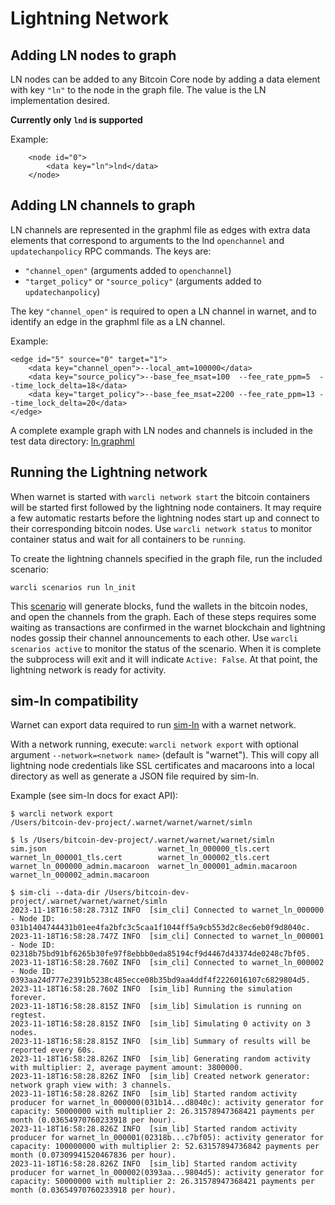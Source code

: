 # Lightning Network

## Adding LN nodes to graph

LN nodes can be added to any Bitcoin Core node by adding a data element with key
`"ln"` to the node in the graph file. The value is the LN implementation desired.

**Currently only `lnd` is supported**

Example:

```
    <node id="0">
        <data key="ln">lnd</data>
    </node>
```

## Adding LN channels to graph

LN channels are represented in the graphml file as edges with extra data elements
that correspond to arguments to the lnd `openchannel` and `updatechanpolicy` RPC
commands. The keys are:

- `"channel_open"` (arguments added to `openchannel`)
- `"target_policy"` or `"source_policy"` (arguments added to `updatechanpolicy`)

The key `"channel_open"` is required to open a LN channel in warnet, and to
identify an edge in the graphml file as a LN channel.

Example:

```
<edge id="5" source="0" target="1">
    <data key="channel_open">--local_amt=100000</data>
    <data key="source_policy">--base_fee_msat=100  --fee_rate_ppm=5  --time_lock_delta=18</data>
    <data key="target_policy">--base_fee_msat=2200 --fee_rate_ppm=13 --time_lock_delta=20</data>
</edge>
```

A complete example graph with LN nodes and channels is included in the test
data directory: [ln.graphml](../test/data/ln.graphml)

## Running the Lightning network

When warnet is started with `warcli network start` the bitcoin containers will
be started first followed by the lightning node containers. It may require a few
automatic restarts before the lightning nodes start up and connect to their
corresponding bitcoin nodes. Use `warcli network status` to monitor container status
and wait for all containers to be `running`.

To create the lightning channels specified in the graph file, run the included
scenario:

`warcli scenarios run ln_init`

This [scenario](../src/scenarios/ln_init.py) will generate blocks, fund the wallets
in the bitcoin nodes, and open the channels from the graph. Each of these steps
requires some waiting as transactions are confirmed in the warnet blockchain
and lightning nodes gossip their channel announcements to each other.
Use `warcli scenarios active` to monitor the status of the scenario. When it is
complete the subprocess will exit and it will indicate `Active: False`. At that
point, the lightning network is ready for activity.

## sim-ln compatibility

Warnet can export data required to run [sim-ln](https://github.com/bitcoin-dev-project/sim-ln)
with a warnet network.

With a network running, execute: `warcli network export` with optional argument
`--network=<network name>` (default is "warnet"). This will copy all lightning
node credentials like SSL certificates and macaroons into a local directory as
well as generate a JSON file required by sim-ln.

Example (see sim-ln docs for exact API):

```
$ warcli network export
/Users/bitcoin-dev-project/.warnet/warnet/warnet/simln

$ ls /Users/bitcoin-dev-project/.warnet/warnet/warnet/simln
sim.json                         warnet_ln_000000_tls.cert        warnet_ln_000001_tls.cert        warnet_ln_000002_tls.cert
warnet_ln_000000_admin.macaroon  warnet_ln_000001_admin.macaroon  warnet_ln_000002_admin.macaroon

$ sim-cli --data-dir /Users/bitcoin-dev-project/.warnet/warnet/warnet/simln
2023-11-18T16:58:28.731Z INFO  [sim_cli] Connected to warnet_ln_000000 - Node ID: 031b1404744431b01ee4fa2bfc3c5caa1f1044ff5a9cb553d2c8ec6eb0f9d8040c.
2023-11-18T16:58:28.747Z INFO  [sim_cli] Connected to warnet_ln_000001 - Node ID: 02318b75bd91bf6265b30fe97f8ebbb0eda85194cf9d4467d43374de0248c7bf05.
2023-11-18T16:58:28.760Z INFO  [sim_cli] Connected to warnet_ln_000002 - Node ID: 0393aa24d777e2391b5238c485ecce08b35bd9aa4ddf4f2226016107c6829804d5.
2023-11-18T16:58:28.760Z INFO  [sim_lib] Running the simulation forever.
2023-11-18T16:58:28.815Z INFO  [sim_lib] Simulation is running on regtest.
2023-11-18T16:58:28.815Z INFO  [sim_lib] Simulating 0 activity on 3 nodes.
2023-11-18T16:58:28.815Z INFO  [sim_lib] Summary of results will be reported every 60s.
2023-11-18T16:58:28.826Z INFO  [sim_lib] Generating random activity with multiplier: 2, average payment amount: 3800000.
2023-11-18T16:58:28.826Z INFO  [sim_lib] Created network generator: network graph view with: 3 channels.
2023-11-18T16:58:28.826Z INFO  [sim_lib] Started random activity producer for warnet_ln_000000(031b14...d8040c): activity generator for capacity: 50000000 with multiplier 2: 26.31578947368421 payments per month (0.03654970760233918 per hour).
2023-11-18T16:58:28.826Z INFO  [sim_lib] Started random activity producer for warnet_ln_000001(02318b...c7bf05): activity generator for capacity: 100000000 with multiplier 2: 52.63157894736842 payments per month (0.07309941520467836 per hour).
2023-11-18T16:58:28.826Z INFO  [sim_lib] Started random activity producer for warnet_ln_000002(0393aa...9804d5): activity generator for capacity: 50000000 with multiplier 2: 26.31578947368421 payments per month (0.03654970760233918 per hour).
```
